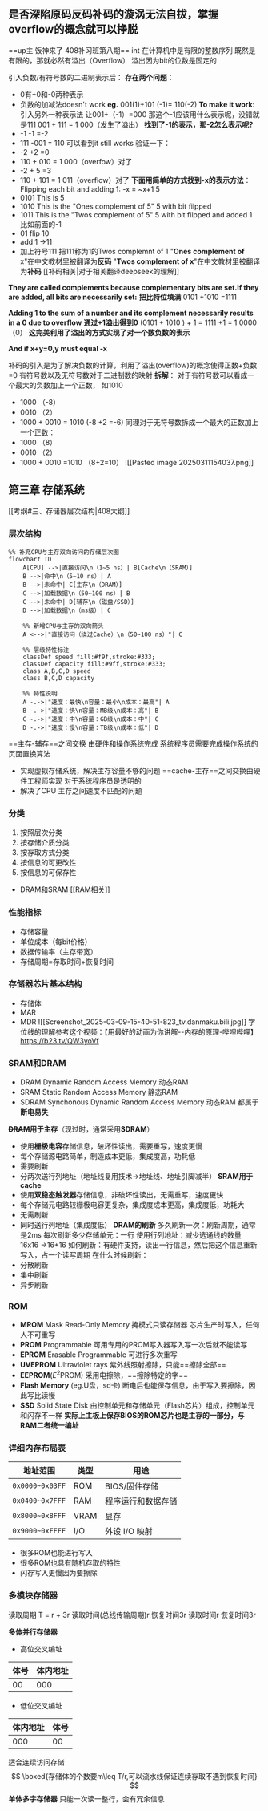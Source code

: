 ## 是否深陷原码反码补码的漩涡无法自拔，掌握overflow的概念就可以挣脱
==up主 饭神来了 408补习班第八期==
int 在计算机中是有限的整数序列
既然是有限的，那就必然有溢出（Overflow）
溢出因为bit的位数是固定的

引入负数/有符号数的二进制表示后：
**存在两个问题**：
- 0有+0和-0两种表示
- 负数的加减法doesn't work
**eg.** 001(1)+101 (-1)= 110(-2)
**To make it work**:
引入另外一种表示法
让001+（-1）=000
那这个-1应该用什么表示呢，没错就是111
001 + 111 = 1 000（发生了溢出）
**找到了-1的表示，那-2怎么表示呢?**
- -1 -1 =-2
- 111 -001 = 110
可以看到it still works
验证一下：
- -2 +2 =0
- 110 + 010 = 1 000（overfow）对了
- -2 + 5 =3
- 110 + 101 =  1 011（overflow）对了 
**下面用简单的方式找到-x的表示方法**：
Flipping each bit and adding 1:
-x = ~x+1
5
- 0101 This is 5
- 1010 This is the "Ones complement of 5" 5 with bit filpped
- 1011 This is the "Twos complement of 5" 5 with bit filpped and added 1
比如前面的-1 
- 01 flip 10
- add 1 ->11
- 加上符号111
把111称为1的Twos complemnt of 1
"**Ones complement of** x"在中文教材里被翻译为**反码**
"**Twos complement of x**"在中文教材里被翻译为**补码**
[[补码相关|对于相关翻译deepseek的理解]]

 **They are called complements because complementary bits are set.If they are added, all bits are necessarily set:**
 **把比特位填满**
 0101 +1010 =1111

**Adding 1 to the  sum of a number and its complement necessarily results in a 0 due to overflow** 
**通过+1溢出得到0**
(0101 + 1010 ) + 1 = 1111 +1 = 1 0000 （0）
**这完美利用了溢出的方式实现了对一个数负数的表示**

**And if x+y=0,y must equal -x**

补码的引入是为了解决负数的计算，利用了溢出(overflow)的概念使得正数+负数=0
有符号数以及无符号数对于二进制数的映射
**拆解**：
对于有符号数可以看成一个最大的负数加上一个正数，
如1010
- 1000 （-8）
- 0010  （2）
- 1000 + 0010 = 1010 (-8 +2 =-6)
同理对于无符号数拆成一个最大的正数加上一个正数：
- 1000 （8）
- 0010 （2）
- 1000 + 0010 =1010 （8+2=10）
![[Pasted image 20250311154037.png]]
## 第三章 存储系统
[[考纲#三、存储器层次结构|408大纲]]
### 层次结构
```mermaid
%% 补充CPU与主存双向访问的存储层次图
flowchart TD
    A[CPU] -->|直接访问\n（1~5 ns）| B[Cache\n（SRAM）]
    B -->|命中\n（5~10 ns）| A
    B -->|未命中| C[主存\n（DRAM）]
    C -->|加载数据\n（50~100 ns）| B
    C -->|未命中| D[辅存\n（磁盘/SSD）]
    D -->|加载数据\n（ms级）| C

    %% 新增CPU与主存的双向箭头
    A <-->|"直接访问（绕过Cache）\n（50~100 ns）"| C

    %% 层级特性标注
    classDef speed fill:#f9f,stroke:#333;
    classDef capacity fill:#9ff,stroke:#333;
    class A,B,C,D speed
    class B,C,D capacity

    %% 特性说明
    A -.->|"速度：最快\n容量：最小\n成本：最高"| A
    B -.->|"速度：快\n容量：MB级\n成本：高"| B
    C -.->|"速度：中\n容量：GB级\n成本：中"| C
    D -.->|"速度：慢\n容量：TB级\n成本：低"| D
```
 ==主存-辅存==之间交换 由硬件和操作系统完成 系统程序员需要完成操作系统的页面置换算法
- 实现虚拟存储系统，解决主存容量不够的问题
==cache-主存==之间交换由硬件工程师实现 对于系统程序员是透明的
- 解决了CPU 主存之间速度不匹配的问题
### 分类
1. 按照层次分类
2. 按存储介质分类
3. 按存取方式分类
4. 按信息的可更改性
5. 按信息的可保存性
- DRAM和SRAM [[RAM相关]]
### 性能指标
- 存储容量
- 单位成本（每bit价格）
- 数据传输率（主存带宽）
- 存储周期=存取时间+恢复时间
### 存储器芯片基本结构
- 存储体
- MAR
- MDR
![[Screenshot_2025-03-09-15-40-51-823_tv.danmaku.bili.jpg]]
字位线的理解参考这个视频：【用最好的动画为你讲解--内存的原理-哔哩哔哩】 https://b23.tv/QW3yoVf

### SRAM和DRAM
- DRAM Dynamic Random Access Memory 动态RAM
- SRAM Static Random Access Memory 静态RAM
- SDRAM Synchonous Dynamic Random Access Memory 动态RAM
都属于**断电易失**

**~~DRAM~~用于主存**（现过时，通常采用**SDRAM**）
- 使用**栅极电容**存储信息，破坏性读出，需要重写，速度更慢
- 每个存储源电路简单，制造成本更低，集成度高，功耗低
- 需要刷新
- 分两次送行列地址（地址线复用技术->地址线、地址引脚减半）
**SRAM用于cache**
- 使用**双稳态触发器**存储信息，非破坏性读出，无需重写，速度更快
- 每个存储元电路较栅极电容更复杂，集成度成本更高，集成度低，功耗大
- 无需刷新
- 同时送行列地址（集成度低）
**DRAM的刷新**
多久刷新一次：刷新周期，通常是2ms
每次刷新多少存储单元：一行
使用行列地址：减少选通线的数量 16x16 ->16+16
如何刷新：有硬件支持，读出一行信息，然后把这个信息重新写入，占一个读写周期
在什么时候刷新：
- 分散刷新
- 集中刷新
- 异步刷新


### ROM
- **MROM** Mask Read-Only Memory 掩模式只读存储器 芯片生产时写入，任何人不可重写
- **PROM** Programmable 可用专用的PROM写入器写入写一次后就不能读写
- **EPROM** Erasable Programmable 可进行多次重写
- **UVEPROM** Ultraviolet rays 紫外线照射擦除，只能==擦除全部==
- **EEPROM**($E^2$PROM) 采用电擦除，==擦除特定的字==
- **Flash Memory** (eg.U盘，sd卡) 断电后也能保存信息，由于写入要擦除，因此写比读慢
- **SSD** Solid State Disk 由控制单元和存储单元（Flash芯片）组成，控制单元和闪存不一样
**实际上主板上保存BIOS的ROM芯片也是主存的一部分，与RAM二者统一编址**

### 详细内存布局表

| 地址范围            | 类型   | 用途        |
| --------------- | ---- | --------- |
| `0x0000~0x03FF` | ROM  | BIOS/固件存储 |
| `0x0400~0x7FFF` | RAM  | 程序运行和数据存储 |
| `0x8000~0x8FFF` | VRAM | 显存        |
| `0x9000~0xFFFF` | I/O  | 外设 I/O 映射 |

- 很多ROM也能进行写入
- 很多ROM也具有随机存取的特性
- 闪存写入更慢因为要擦除

### 多模块存储器
读取周期
T = r + 3r
读取时间(总线传输周期)r 恢复时间3r 读取时间r 恢复时间3r 

 **多体并行存储器**
 - 高位交叉编址

| 体号  | 体内地址 |
| --- | ---- |
| 00  | 000  |
 

 - 低位交叉编址

| 体内地址 | 体号  |
| ---- | --- |
| 000  | 00  |
适合连续访问存储
$$
\boxed{存储体的个数要m\leq T/r,可以流水线保证连续存取不遇到恢复时间}
$$
**单体多字存储器**
只能一次读一整行，会有冗余信息